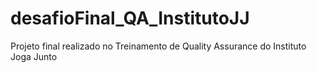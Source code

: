 # desafioFinal_QA_InstitutoJJ
Projeto final realizado no Treinamento de Quality Assurance do Instituto Joga Junto
